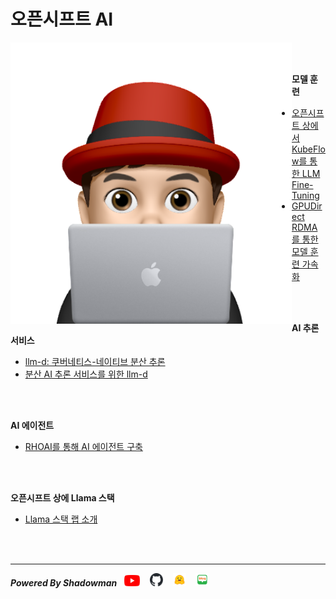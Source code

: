 # 오픈시프트 AI

<img align="left" src="images/이승일--II_컴퓨터.png" height="450px" hrspace="25px" title="100px" alt="안녕"></img>

<br>
<br>

**모델 훈련**<br>
* [오픈시프트 상에서 KubeFlow를 통한 LLM Fine-Tuning](./contents/model-training/fine-tune_llms_with_kubeflow_trainer_on_openshift.md)<br>
* [GPUDirect RDMA를 통한 모델 훈련 가속화](./contents/model-training/accelerate_model_training_with_nvidia_gpudirect_rdma.md)<br>
<br>
<br>

**AI 추론 서비스**<br>
* [llm-d: 쿠버네티스-네이티브 분산 추론](./contents/llm-d/llm-d_for_k8s-native_distributed_inferencing.md)<br>
* [분산 AI 추론 서비스를 위한 llm-d](./contents/llm-d/llm-d_for_distributed_ai_inference.md)<br>
<br>
<br>

**AI 에이전트**<br>
* [RHOAI를 통해 AI 에이전트 구축](./contents/build_ai_agent_via_rhoai.md)<br>
<br>
<br>

**오픈시프트 상에 Llama 스택**<br>
* [Llama 스택 랩 소개](./llama_stack_on_openshift/intro_of_llama_stack_on_openshift.md)<br>
<br>
<br>

------

***Powered By Shadowman*** &nbsp;&nbsp;[<img src="images/youtube.png" width="25px" title="100px" alt="유투브"/>](https://www.youtube.com/@starlab3030) &nbsp;&nbsp; [<img src="images/github-mark.svg" width="21px" title="100px" alt="것허브"/>](https://github.com/starlab3030/starlab3030.github.io) &nbsp;&nbsp; [<img src="images/hf-logo.png" width="21px" title="100px" alt="허깅페이스"/>](https://huggingface.co/starlab3030) &nbsp;&nbsp; [<img src="images/naver-blog.png" width="21px" title="100px" alt="네이버 블로그"/>](https://blog.naver.com/dark_selee)


